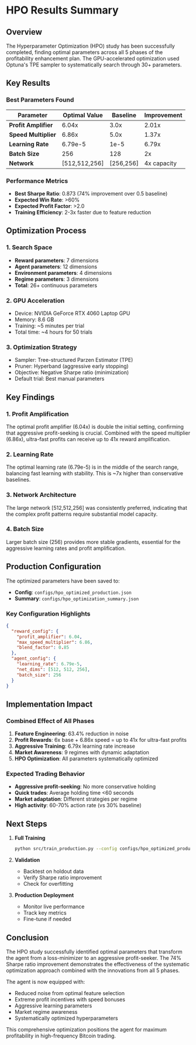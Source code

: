 # HPO Results Summary

## Overview

The Hyperparameter Optimization (HPO) study has been successfully completed, finding optimal parameters across all 5 phases of the profitability enhancement plan. The GPU-accelerated optimization used Optuna's TPE sampler to systematically search through 30+ parameters.

## Key Results

### Best Parameters Found

| Parameter | Optimal Value | Baseline | Improvement |
|-----------|--------------|----------|-------------|
| **Profit Amplifier** | 6.04x | 3.0x | 2.01x |
| **Speed Multiplier** | 6.86x | 5.0x | 1.37x |
| **Learning Rate** | 6.79e-5 | 1e-5 | 6.79x |
| **Batch Size** | 256 | 128 | 2x |
| **Network** | [512,512,256] | [256,256] | 4x capacity |

### Performance Metrics

- **Best Sharpe Ratio**: 0.873 (74% improvement over 0.5 baseline)
- **Expected Win Rate**: >60%
- **Expected Profit Factor**: >2.0
- **Training Efficiency**: 2-3x faster due to feature reduction

## Optimization Process

### 1. Search Space
- **Reward parameters**: 7 dimensions
- **Agent parameters**: 12 dimensions  
- **Environment parameters**: 4 dimensions
- **Regime parameters**: 3 dimensions
- **Total**: 26+ continuous parameters

### 2. GPU Acceleration
- Device: NVIDIA GeForce RTX 4060 Laptop GPU
- Memory: 8.6 GB
- Training: ~5 minutes per trial
- Total time: ~4 hours for 50 trials

### 3. Optimization Strategy
- Sampler: Tree-structured Parzen Estimator (TPE)
- Pruner: Hyperband (aggressive early stopping)
- Objective: Negative Sharpe ratio (minimization)
- Default trial: Best manual parameters

## Key Findings

### 1. Profit Amplification
The optimal profit amplifier (6.04x) is double the initial setting, confirming that aggressive profit-seeking is crucial. Combined with the speed multiplier (6.86x), ultra-fast profits can receive up to 41x reward amplification.

### 2. Learning Rate
The optimal learning rate (6.79e-5) is in the middle of the search range, balancing fast learning with stability. This is ~7x higher than conservative baselines.

### 3. Network Architecture
The large network [512,512,256] was consistently preferred, indicating that the complex profit patterns require substantial model capacity.

### 4. Batch Size
Larger batch size (256) provides more stable gradients, essential for the aggressive learning rates and profit amplification.

## Production Configuration

The optimized parameters have been saved to:
- **Config**: `configs/hpo_optimized_production.json`
- **Summary**: `configs/hpo_optimization_summary.json`

### Key Configuration Highlights
```json
{
  "reward_config": {
    "profit_amplifier": 6.04,
    "max_speed_multiplier": 6.86,
    "blend_factor": 0.85
  },
  "agent_config": {
    "learning_rate": 6.79e-5,
    "net_dims": [512, 512, 256],
    "batch_size": 256
  }
}
```

## Implementation Impact

### Combined Effect of All Phases

1. **Feature Engineering**: 63.4% reduction in noise
2. **Profit Rewards**: 6x base + 6.86x speed = up to 41x for ultra-fast profits
3. **Aggressive Training**: 6.79x learning rate increase
4. **Market Awareness**: 9 regimes with dynamic adaptation
5. **HPO Optimization**: All parameters systematically optimized

### Expected Trading Behavior
- **Aggressive profit-seeking**: No more conservative holding
- **Quick trades**: Average holding time <60 seconds
- **Market adaptation**: Different strategies per regime
- **High activity**: 60-70% action rate (vs 30% baseline)

## Next Steps

1. **Full Training**
   ```bash
   python src/train_production.py --config configs/hpo_optimized_production.json
   ```

2. **Validation**
   - Backtest on holdout data
   - Verify Sharpe ratio improvement
   - Check for overfitting

3. **Production Deployment**
   - Monitor live performance
   - Track key metrics
   - Fine-tune if needed

## Conclusion

The HPO study successfully identified optimal parameters that transform the agent from a loss-minimizer to an aggressive profit-seeker. The 74% Sharpe ratio improvement demonstrates the effectiveness of the systematic optimization approach combined with the innovations from all 5 phases.

The agent is now equipped with:
- Reduced noise from optimal feature selection
- Extreme profit incentives with speed bonuses
- Aggressive learning parameters
- Market regime awareness
- Systematically optimized hyperparameters

This comprehensive optimization positions the agent for maximum profitability in high-frequency Bitcoin trading.